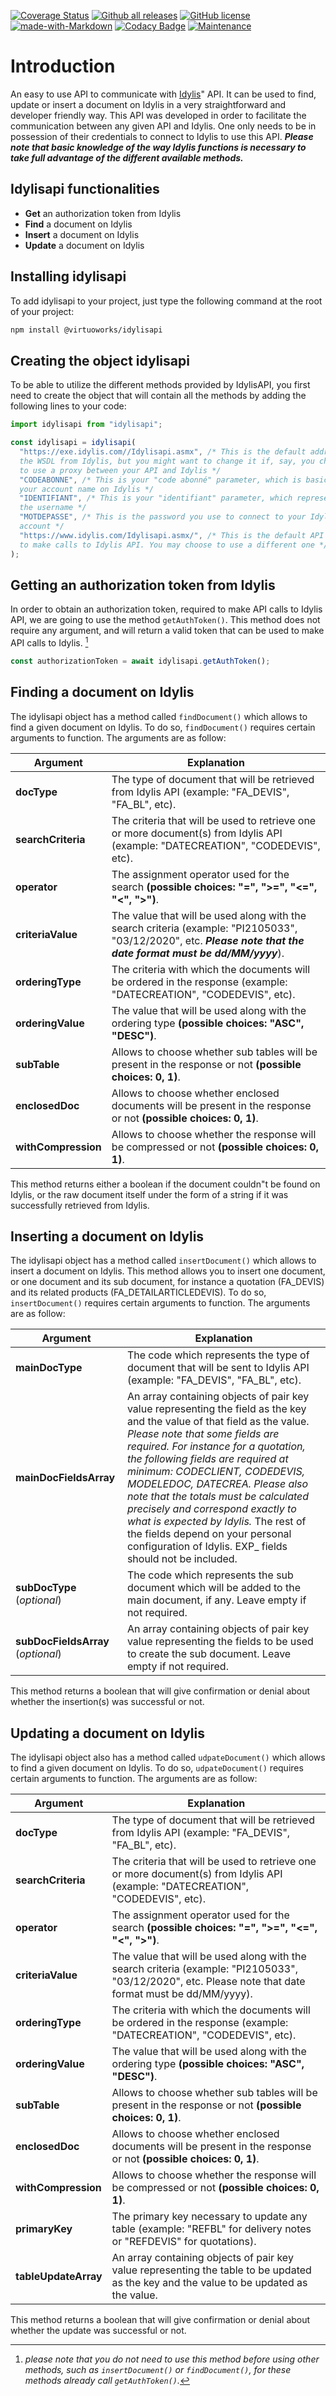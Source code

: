 [![Coverage Status](https://coveralls.io/repos/github/VirtuoWorks/idylisapi/badge.svg?branch=main)](https://coveralls.io/github/VirtuoWorks/idylisapi?branch=main)
[![Github all releases](https://img.shields.io/github/downloads/VirtuoWorks/idylisapi/total.svg)](https://github.com/VirtuoWorks/idylisapi/releases/)
[![GitHub license](https://img.shields.io/github/license/VirtuoWorks/idylisapi.svg)](https://github.com/VirtuoWorks/idylisapi/main/LICENSE)
[![made-with-Markdown](https://img.shields.io/badge/Made%20with-Markdown-1f425f.svg)](http://commonmark.org)
[![Codacy Badge](https://app.codacy.com/project/badge/Grade/fdc9b9088db54e40b504eac2bdb9e469)](https://www.codacy.com/gh/VirtuoWorks/idylisapi/dashboard?utm_source=github.com&amp;utm_medium=referral&amp;utm_content=VirtuoWorks/idylisapi&amp;utm_campaign=Badge_Grade)
[![Maintenance](https://img.shields.io/badge/Maintained%3F-yes-green.svg)](https://github.com/VirtuoWorks/idylisapi/graphs/commit-activity)

# Introduction
An easy to use API to communicate with [Idylis](https://www.idylis.com/index)" API.
It can be used to find, update or insert a document on Idylis in a very straightforward and developer friendly way.
This API was developed in order to facilitate the communication between any given API and Idylis. 
One only needs to be in possession of their credentials to connect to Idylis to use this API.
_**Please note that basic knowledge of the way Idylis functions is necessary to take full advantage of the different available methods.**_

## Idylisapi functionalities

-   **Get** an authorization token from Idylis
-   **Find** a document on Idylis
-   **Insert** a document on Idylis
-   **Update** a document on Idylis

## Installing idylisapi

To add idylisapi to your project, just type the following command at the root of your project:

```bash
npm install @virtuoworks/idylisapi
```

## Creating the object idylisapi

To be able to utilize the different methods provided by IdylisAPI, you first need to create the object that will contain all the methods by adding the following lines to your code:

```javascript
import idylisapi from "idylisapi";

const idylisapi = idylisapi(
  "https://exe.idylis.com//Idylisapi.asmx", /* This is the default address to get
  the WSDL from Idylis, but you might want to change it if, say, you choose
  to use a proxy between your API and Idylis */
  "CODEABONNE", /* This is your "code abonné" parameter, which is basically
  your account name on Idylis */
  "IDENTIFIANT", /* This is your "identifiant" parameter, which represents
  the username */
  "MOTDEPASSE", /* This is the password you use to connect to your Idylis
  account */
  "https://www.idylis.com/Idylisapi.asmx/", /* This is the default API end point
  to make calls to Idylis API. You may choose to use a different one */
);
```

## Getting an authorization token from Idylis

In order to obtain an authorization token, required to make API calls to Idylis API, we are going to use the method ```getAuthToken()```. This method does not require any argument, and will return a valid token that can be used to make API calls to Idylis. [^1]

```javascript
const authorizationToken = await idylisapi.getAuthToken();
```

[^1]: *please note that you do not need to use this method before using other methods, such as ```insertDocument()``` or ```findDocument()```, for these methods already call ```getAuthToken()```.*

## Finding a document on Idylis

The idylisapi object has a method called ```findDocument()``` which allows to find a given document on Idylis. To do so, ```findDocument()``` requires certain arguments to function. The arguments are as follow:

| Argument | Explanation |
| -------- | ----------- |
| **docType** | The type of document that will be retrieved from Idylis API (example: "FA_DEVIS", "FA_BL", etc). |
| **searchCriteria** | The criteria that will be used to retrieve one or more document(s) from Idylis API (example: "DATECREATION", "CODEDEVIS", etc). |
| **operator** | The assignment operator used for the search **(possible choices: "=", ">=", "<=", "<", ">")**. |
| **criteriaValue** | The value that will be used along with the search criteria (example: "PI2105033", "03/12/2020", etc. _**Please note that the date format must be dd/MM/yyyy**_). |
| **orderingType** | The criteria with which the documents will be ordered in the response (example: "DATECREATION", "CODEDEVIS", etc). |
| **orderingValue** | The value that will be used along with the ordering type **(possible choices: "ASC", "DESC")**. |
| **subTable** | Allows to choose whether sub tables will be present in the response or not **(possible choices: 0, 1)**. |
| **enclosedDoc** | Allows to choose whether enclosed documents will be present in the response or not **(possible choices: 0, 1)**. |
| **withCompression** | Allows to choose whether the response will be compressed or not **(possible choices: 0, 1)**. |

This method returns either a boolean if the document couldn"t be found on Idylis, or the raw document itself under the form of a string if it was successfully retrieved from Idylis.

## Inserting a document on Idylis

The idylisapi object has a method called ```insertDocument()``` which allows to insert a document on Idylis. This method allows you to insert one document, or one document and its sub document, for instance a quotation (FA_DEVIS) and its related products (FA_DETAILARTICLEDEVIS).
To do so, ```insertDocument()``` requires certain arguments to function. The arguments are as follow:

| Argument | Explanation |
| -------- | ----------- |
| **mainDocType** | The code which represents the type of document that will be sent to Idylis API (example: "FA_DEVIS", "FA_BL", etc). |
| **mainDocFieldsArray** | An array containing objects of pair key value representing the field as the key and the value of that field as the value. _Please note that some fields are required. For instance for a quotation, the following fields are required at minimum: CODECLIENT, CODEDEVIS, MODELEDOC, DATECREA. Please also note that the totals must be calculated precisely and correspond exactly to what is expected by Idylis._ The rest of the fields depend on your personal configuration of Idylis. EXP_ fields should not be included. |
| **subDocType** (_optional_)| The code which represents the sub document which will be added to the main document, if any. Leave empty if not required. |
| **subDocFieldsArray** (_optional_)| An array containing objects of pair key value representing the fields to be used to create the sub document. Leave empty if not required. |

This method returns a boolean that will give confirmation or denial about whether the insertion(s) was successful or not.

## Updating a document on Idylis

The idylisapi object also has a method called ```udpateDocument()``` which allows to find a given document on Idylis. To do so, ```udpateDocument()``` requires certain arguments to function. The arguments are as follow:

| Argument | Explanation |
| -------- | ----------- |
| **docType** | The type of document that will be retrieved from Idylis API (example: "FA_DEVIS", "FA_BL", etc). |
| **searchCriteria** | The criteria that will be used to retrieve one or more document(s) from Idylis API (example: "DATECREATION", "CODEDEVIS", etc). |
| **operator** | The assignment operator used for the search **(possible choices: "=", ">=", "<=", "<", ">")**. |
| **criteriaValue** | The value that will be used along with the search criteria (example: "PI2105033", "03/12/2020", etc. Please note that date format must be dd/MM/yyyy). |
| **orderingType** | The criteria with which the documents will be ordered in the response (example: "DATECREATION", "CODEDEVIS", etc). |
| **orderingValue** | The value that will be used along with the ordering type **(possible choices: "ASC", "DESC")**. |
| **subTable** | Allows to choose whether sub tables will be present in the response or not **(possible choices: 0, 1)**. |
| **enclosedDoc** | Allows to choose whether enclosed documents will be present in the response or not **(possible choices: 0, 1)**. |
| **withCompression** | Allows to choose whether the response will be compressed or not **(possible choices: 0, 1)**. |
| **primaryKey** | The primary key necessary to update any table (example: "REFBL" for delivery notes or "REFDEVIS" for quotations). |
| **tableUpdateArray** | An array containing objects of pair key value representing the table to be updated as the key and the value to be updated as the value. |

This method returns a boolean that will give confirmation or denial about whether the update was successful or not.